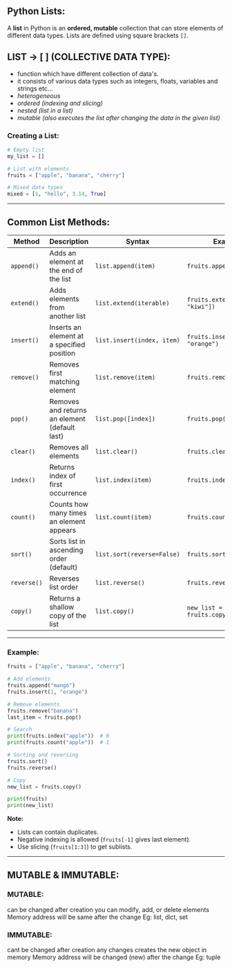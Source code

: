 ## Python Lists:

A **list** in Python is an **ordered, mutable** collection that can store elements of different data types.
Lists are defined using square brackets `[]`.

## LIST -> [ ] (COLLECTIVE DATA TYPE):
- function which have different collection of data's.
- it consists of various data types such as integers, floats, variables and strings etc...
- *heterogeneous*
- *ordered (indexing and slicing)*
- *nested (list in a list)*
- *mutable (also executes the list after changing the data in the given list)*

### Creating a List:

```python
# Empty list
my_list = []

# List with elements
fruits = ["apple", "banana", "cherry"]

# Mixed data types
mixed = [1, "hello", 3.14, True]
```

---

## **Common List Methods**:

| Method      | Description                                   | Syntax                     | Example                            |
| ----------- | --------------------------------------------- | -------------------------- | ---------------------------------- |
| `append()`  | Adds an element at the end of the list        | `list.append(item)`        | `fruits.append("mango")`           |
| `extend()`  | Adds elements from another list               | `list.extend(iterable)`    | `fruits.extend(["grape", "kiwi"])` |
| `insert()`  | Inserts an element at a specified position    | `list.insert(index, item)` | `fruits.insert(1, "orange")`       |
| `remove()`  | Removes first matching element                | `list.remove(item)`        | `fruits.remove("banana")`          |
| `pop()`     | Removes and returns an element (default last) | `list.pop([index])`        | `fruits.pop()`                     |
| `clear()`   | Removes all elements                          | `list.clear()`             | `fruits.clear()`                   |
| `index()`   | Returns index of first occurrence             | `list.index(item)`         | `fruits.index("apple")`            |
| `count()`   | Counts how many times an element appears      | `list.count(item)`         | `fruits.count("apple")`            |
| `sort()`    | Sorts list in ascending order (default)       | `list.sort(reverse=False)` | `fruits.sort()`                    |
| `reverse()` | Reverses list order                           | `list.reverse()`           | `fruits.reverse()`                 |
| `copy()`    | Returns a shallow copy of the list            | `list.copy()`              | `new_list = fruits.copy()`         |

---

### Example:

```python
fruits = ["apple", "banana", "cherry"]

# Add elements
fruits.append("mango")
fruits.insert(1, "orange")

# Remove elements
fruits.remove("banana")
last_item = fruits.pop()

# Search
print(fruits.index("apple"))  # 0
print(fruits.count("apple"))  # 1

# Sorting and reversing
fruits.sort()
fruits.reverse()

# Copy
new_list = fruits.copy()

print(fruits)
print(new_list)
```

**Note:**

* Lists can contain duplicates.
* Negative indexing is allowed (`fruits[-1]` gives last element).
* Use slicing (`fruits[1:3]`) to get sublists.

---
## MUTABLE & IMMUTABLE:
### MUTABLE:
can be changed after creation
you can modify, add, or delete elements
Memory address will be same after the change
Eg: list, dict, set

### IMMUTABLE:
cant be changed after creation
any changes creates the new object in memory
Memory address will be changed (new) after the change
Eg: tuple
